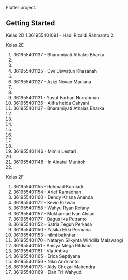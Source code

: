 Flutter project.

## Getting Started

Kelas 2D
1.361955401091 - Hadi Rizaldi Rahmanto
2. 

Kelas 2E
1. 361955401137 - Bharamiyati Athalas Bharka
2.
3.
4. 361955401125 - Dwi Uswatun Khasanah
5.
6. 361955401127 - Azizi Novan Maulana
7.
8.
9. 361955401131 - Yusuf Farhan Nurrahman
12. 361955401135 – Alifia helda Cahyani
14. 361955401137 - Bharamiyati Athalas Bharka
15.
16.
17.
18.
19.
20.
21.
22. 361955401146 - Mimin Lestari
23.
24. 361955401148 - In Ainatul Muniroh
25.


Kelas 2F
1. 361955401155 - Rohmad Kurniadi
2. 361955401154 - Arief Ramadhan
3. 361955401160 - Dendy Krisna Ananda
4. 361955401172 - Kevin Rizwan
5. 361955401158 - Wahyu Ryan Refany
6. 361955401157 - Mukhamad Ivan Alvian
7. 361955401177 - Bagus Ika Putranto
8. 361955401152 - Satria Teguh Perkasa
9. 361955401150 - Yasika Ekki Permana
10. 361955401153 - hilmi bakhtiar
11. 361955401170 - Nataryn Silkynta Wiridilla Malawangi
12. 361955401151 - Anisya Mega Rifdiana
13. 361955401161 - Via Antika
14. 361955401165 - Erica Septiyana
15. 361955401156 - Niko Andrianto 
16. 361955401173 - Aldy Chezar Mahendra
17. 361955401169 - Elan Tri Wahyudi
